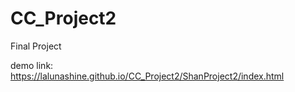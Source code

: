 # CC_Project2
Final Project

demo link: https://lalunashine.github.io/CC_Project2/ShanProject2/index.html
